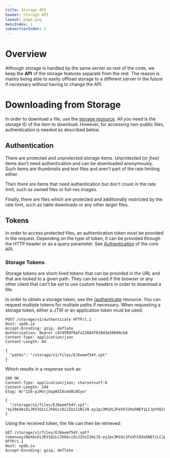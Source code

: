 ```yaml
---
title: Storage API
header: Storage API
layout: page.pug
menuIndex: 1
subsectionIndex: 1
---
```


# Overview

Although storage is handled by the same server as rest of the code, we keep the
**API** of the storage features separate from the rest. The reason is mainly
being able to easily offload storage to a different server in the future if
necessary without having to change the API.

# Downloading from Storage

In order to download a file, use the [storage resource][download]. All you need is
the storage ID of the item to download. However, for accessing non-public files,
authentication is needed as described below.

## Authentication

There are protected and unprotected storage items. Unprotected (or *free*)
items don't need authentication and can be downloaded anonymously. Such items
are thumbnails and text files and aren't part of the rate limiting either.

Then there are items that need authentication but don't count in the rate limit,
such as owned files or full-res images.

Finally, there are files which are protected and additionally restricted by the
rate limit, such as table downloads or any other larger files.

## Tokens

In order to access protected files, an authentication token must be provided in
the request. Depending on the type of token, it can be provided through the
HTTP header or as a query parameter. See [Authentication](/api/authentication)
of the core API.

### Storage Tokens

Storage tokens are short-lived tokens that can be provided in the URL and that
are locked to a given path. They can be used if the browser or any other client
that can't be set to use custom headers in order to download a file.

In order to obtain a storage token, use the [/authenticate][storage-token]
resource. You can request multiple tokens for multiple paths if necessary. When
requesting a storage token, either a JTW or an application token must be used:

```http
POST /storage/v1/authenticate HTTP/1.1
Host: vpdb.io
Accept-Encoding: gzip, deflate
Authorization: Bearer c87d59df0afa13684f010d3e50609cb8
Content-Type: application/json
Content-Length: 44

{
  "paths": "/storage/v1/files/EJ6eemf54Y.vpt"
}
```
Which results in a response such as:

```http
200 OK
Content-Type: application/json; charset=utf-8
Content-Length: 294
Etag: W/"126-piMotjOupW1C6seU0LHIyw"

{
  "/storage/v1/files/EJ6eemf54Y.vpt": "eyJ0eXAiOiJKV1QiLCJhbGciOiJIUzI1NiJ9.eyJpc3MiOiJFeVhlUXo5NEYiLCJpYXQiOiIyMDE1LTA3LTE5VDEzOjE1OjQzLjcyOVoiLCJleHAiOiIyMDE1LTA3LTE5VDEzOjE2OjQzLjcyOVoiLCJwYXRoIjoiL3N0b3JhZ2UvdjEvZmlsZXMvRUo2ZWVtZjU0WS52cHQifQ.xFBtcmP2dlMz1rc6yeQZmA_Y4MxDidu_rwaRXDmZWsU"
}
```

Using the received token, the file can then be retrieved:

```http
GET /storage/v1/files/EJ6eemf54Y.vpt?token=eyJ0eXAiOiJKV1QiLCJhbGciOiJIUzI1NiJ9.eyJpc3MiOiJFeVhlUXo5NEYiLCJpYXQiOiIyMDE1LTA3LTE5VDEzOjE1OjQzLjcyOVoiLCJleHAiOiIyMDE1LTA3LTE5VDEzOjE2OjQzLjcyOVoiLCJwYXRoIjoiL3N0b3JhZ2UvdjEvZmlsZXMvRUo2ZWVtZjU0WS52cHQifQ.xFBtcmP2dlMz1rc6yeQZmA_Y4MxDidu_rwaRXDmZWsU HTTP/1.1
Host: vpdb.io
Accept-Encoding: gzip, deflate
```


[download]: api://storage/get/files/{storage_id}
[storage-token]: api://storage/post/authenticate

